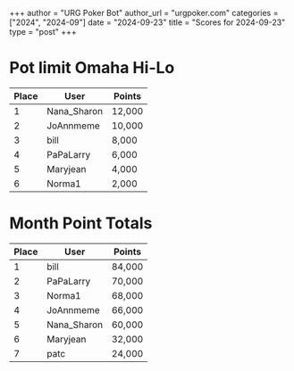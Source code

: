 +++
author = "URG Poker Bot"
author_url = "urgpoker.com"
categories = ["2024", "2024-09"]
date = "2024-09-23"
title = "Scores for 2024-09-23"
type = "post"
+++
# Pot limit Omaha Hi-Lo

| Place | User | Points |
|-------|------|--------|
| 1 | Nana_Sharon | 12,000 |
| 2 | JoAnnmeme | 10,000 |
| 3 | bill | 8,000 |
| 4 | PaPaLarry | 6,000 |
| 5 | Maryjean | 4,000 |
| 6 | Norma1 | 2,000 |

# Month Point Totals

| Place | User | Points |
|-------|------|--------|
| 1 | bill | 84,000 |
| 2 | PaPaLarry | 70,000 |
| 3 | Norma1 | 68,000 |
| 4 | JoAnnmeme | 66,000 |
| 5 | Nana_Sharon | 60,000 |
| 6 | Maryjean | 32,000 |
| 7 | patc | 24,000 |
